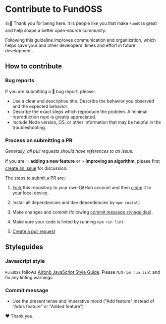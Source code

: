 # Contribute to FundOSS

:+1::tada: Thank you for being here. It is people like you that make `FundOSS` great and help shape a better open-source community.

Following this guideline improves communication and organization, which helps save your and other developers' times and effort in future development.

## How to contribute

### Bug reports

If you are submitting a :bug: bug report, please:
- Use a clear and descriptive title. Describe the behavior you observed and the expected behavior.
- Describe the exact steps which reproduce the problem. A minimal reproduction repo is greatly appreciated.
- Include Node version, OS, or other information that may be helpful in the troubleshooting.

### Process on submitting a PR

*Generally, all pull requests should have references to an issue.*

If you are :sparkles: **adding a new feature** or :zap: **improving an algorithm**, please first [create an issue](../../issues/new) for discussion.

The steps to submit a PR are:

1. [Fork](https://help.github.com/articles/fork-a-repo/) this repository to your own GitHub account and then [clone](https://help.github.com/articles/cloning-a-repository/) it to your local device.

2. Install all dependencies and dev dependencies by `npm install`.

3. Make changes and commit (following [commit message styleguides](#commit-message)).

4. Make sure your code is linted by running `npm run lint`.

5. [Create a pull request](https://help.github.com/en/articles/creating-a-pull-request-from-a-fork)

## Styleguides

### Javascript style

`FundOSS` follows [Airbnb JavaScript Style Guide](https://github.com/airbnb/javascript). Please run `npm run lint` and fix any linting warnings.

### Commit message

- Use the present tense and imperative mood ("Add feature" instead of "Adds feature" or "Added feature")

:heart: Thank you,
